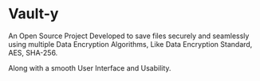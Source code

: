 # Vault-y
An Open Source Project Developed to save files securely and seamlessly using multiple Data Encryption Algorithms, Like Data Encryption Standard, AES, SHA-256.

Along with a smooth User Interface and Usability.